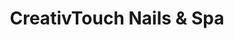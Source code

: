 ---
title: "CreativTouch Nails & Spa"
url: /queen-creek/creativtouch-nails-and-spa/
shop: beauty
---